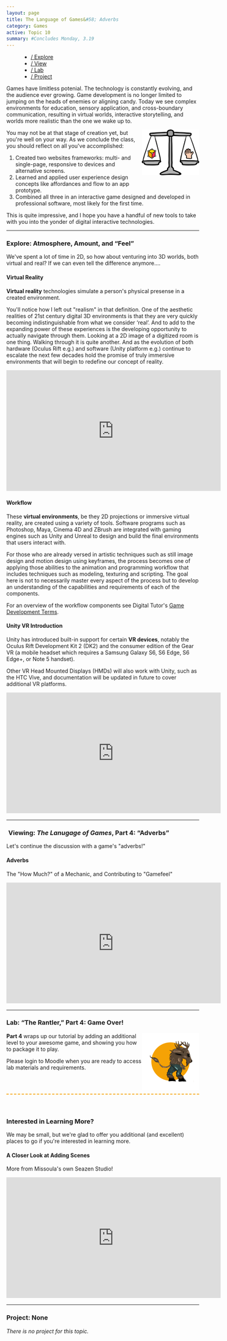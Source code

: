 ```yaml
---
layout: page
title: The Language of Games&#58; Adverbs
category: Games
active: Topic 10
summary: #Concludes Monday, 3.19
---
```


<!--<div class="container not-found" style="margin-top: 50px;">
  <div class="bounceInDown animated">
    <div class="fa-5x" style="margin-bottom: 50px;">
    <span class="fa-layers fa-fw" style="color: #E9475E">
      <i class="fas fa-certificate"></i>
      <span class="fa-layers-text fa-inverse" data-fa-transform="shrink-13.5 rotate--30" style="font-weight:900; line-height: 1.15em;">Coming Soon!</span>
    </span>
    </div>
  </div>
  <p>
    Sorry, we're not ready to move on yet.
  </p>
</div>-->

<menu id="sticky-navigation" class="sticky">
  <ul class="games">
    <a href="#top" class="scroll"><i class="fas fa-map-marker-alt nav-marker"></i></a>
    <li><a href="#section1" class="scroll">/ Explore</a></li>
    <li><a href="#section2" class="scroll">/ View</a></li>
    <li><a href="#section3" class="scroll">/ Lab</a></li>
    <li><a href="#section4" class="scroll">/ Project</a></li>
  </ul>
</menu>


Games have limitless potenial. The technology is constantly evolving, and the audience ever growing. Game development is no longer limited to jumping on the heads of enemies or aligning candy. Today we see complex environments for education, sensory application, and cross-boundary communication, resulting in virtual worlds, interactive storytelling, and worlds more realistic than the one we wake up to.

<img src="./img/games-adverbs.svg" title="Balance" alt="scales" style="max-width: 150px; margin: 0 0 15px 15px; float: right;" />

You may not be at that stage of creation yet, but you're well on your way. As we conclude the class, you should reflect on all you've accomplished:

1. Created two websites frameworks: multi- and single-page, responsive to devices and alternative screens.
2. Learned and applied user experience design concepts like affordances and flow to an app prototype.
3. Combined all three in an interactive game designed and developed in professional software, most likely for the first time.

This is quite impressive, and I hope you have a handful of new tools to take with you into the yonder of digital interactive technologies.


<hr>


<span class="anchor" id="section1"></span>
<div class="section">
<h3><i class="fas fa-book material-marker"></i> Explore: Atmosphere, Amount, and “Feel”</h3>
</div>

We've spent a lot of time in 2D, so how about venturing into 3D worlds, both virtual and real? If we can even tell the difference anymore....

#### Virtual Reality

**Virtual reality** technologies simulate a person's physical presense in a created environment.

You'll notice how I left out "realism" in that definition. One of the aesthetic realities of 21st century digital 3D environments is that they are very quickly becoming indistinguishable from what we consider ‘real’. And to add to the expanding power of these experiences is the developing opportunity to actually navigate through them. Looking at a 2D image of a digitized room is one thing. Walking through it is quite another. And as the evolution of both hardware (Oculus Rift e.g.) and software (Unity platform e.g.) continue to escalate the next few decades hold the promise of truly immersive environments that will begin to redefine our concept of reality.

<iframe width="560" height="315" src="https://www.youtube.com/embed/LtMfrkRqlRs?rel=0&amp;controls=0" frameborder="0" allow="autoplay; encrypted-media" allowfullscreen></iframe>


#### Workflow

These **virtual environments**, be they 2D projections or immersive virtual reality, are created using a variety of tools. Software programs such as Photoshop, Maya, Cinema 4D and ZBrush are integrated with gaming engines such as Unity and Unreal to design and build the final environments that users interact with.

For those who are already versed in artistic techniques such as still image design and motion design using keyframes, the process becomes one of applying those abilities to the animation and programming workflow that includes techniques such as modeling, texturing and scripting. The goal here is not to necessarily master every aspect of the process but to develop an understanding of the capabilities and requirements of each of the components.

For an overview of the workflow components see Digital Tutor's [Game Development Terms](https://www.pluralsight.com/blog/film-games/demystifying-game-development-terms-your-guide-to-understanding-industry-terms-and-working-like-a-pro).


#### Unity VR Introduction
Unity has introduced built-in support for certain **VR devices**, notably the Oculus Rift Development Kit 2 (DK2) and the consumer edition of the Gear VR (a mobile headset which requires a Samsung Galaxy S6, S6 Edge, S6 Edge+, or Note 5 handset).

Other VR Head Mounted Displays (HMDs) will also work with Unity, such as the HTC Vive, and documentation will be updated in future to cover additional VR platforms.

<iframe width="560" height="315" src="https://www.youtube.com/embed/M6OZvfiEOQg?rel=0" frameborder="0" allow="autoplay; encrypted-media" allowfullscreen></iframe>


<hr>


<span class="anchor" id="section2"></span>
<div class="section">
<h3><i class="fas fa-video material-marker" style="margin-left: 5px;"></i> Viewing: <i>The Lanugage of Games</i>, Part 4: “Adverbs”</h3>
</div>

Let's continue the discussion with a game's "adverbs!"

#### Adverbs
<p class="sub-heading">The "How Much?" of a Mechanic, and Contributing to "Gamefeel"</p>

<iframe width="560" height="315" src="https://www.youtube.com/embed/216_5nu4aVQ?rel=0" frameborder="0" allow="autoplay; encrypted-media" allowfullscreen></iframe>


<hr>


<span class="anchor" id="section3"></span>
<div class="section">
  <h3><i class="fas fa-flask material-marker"></i> Lab: “The Rantler,” Part 4:  Game Over!</h3>
</div>

<img src="./img/game-sprite.gif" style="width: 150px; float: right;" />

<b>Part 4</b> wraps up our tutorial by adding an additional level to your awesome game, and showing you how to package it to play.

Please login to Moodle when you are ready to access lab materials and requirements.



<div style="border-bottom: 2px dashed #F5A205; margin: 60px 0px;"></div>

### Interested in Learning More?

We may be small, but we're glad to offer you additional (and excellent) places to go if you're interested in learning more.

#### A Closer Look at Adding Scenes
More from Missoula's own Seazen Studio!

<iframe width="560" height="315" src="https://www.youtube.com/embed/sGIN3sWT9Pc?list=PLGpqh3JS7l9LJMq8BAR0f-0qVYXggEc5z&v=sGIN3sWT9Pc" frameborder="0" allowfullscreen></iframe>


<hr>


<span class="anchor" id="section4"></span>
<div class="section">
  <h3><i class="fas fa-paint-brush material-marker"></i> Project: None</h3>
</div>

<i>There is no project for this topic.</i>
